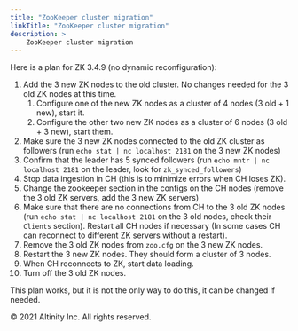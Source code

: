 ```yaml
---
title: "ZooKeeper cluster migration"
linkTitle: "ZooKeeper cluster migration"
description: >
    ZooKeeper cluster migration
---
```


Here is a plan for ZK 3.4.9 \(no dynamic reconfiguration\):

1. Add the 3 new ZK nodes to the old cluster. No changes needed for the 3 old ZK nodes at this time.
   1. Configure one of the new ZK nodes as a cluster of 4 nodes \(3 old + 1 new\), start it.
   2. Configure the other two new ZK nodes as a cluster of 6 nodes \(3 old + 3 new\), start them.
2. Make sure the 3 new ZK nodes connected to the old ZK cluster as followers \(run `echo stat | nc localhost 2181` on the 3 new ZK nodes\)
3. Confirm that the leader has 5 synced followers \(run `echo mntr | nc localhost 2181` on the leader, look for `zk_synced_followers`\)
4. Stop data ingestion in CH \(this is to minimize errors when CH loses ZK\).
5. Change the zookeeper section in the configs on the CH nodes \(remove the 3 old ZK servers, add the 3 new ZK servers\)
6. Make sure that there are no connections from CH to the 3 old ZK nodes \(run `echo stat | nc localhost 2181` on the 3 old nodes, check their `Clients` section\). Restart all CH nodes if necessary \(In some cases CH can reconnect to different ZK servers without a restart\).
7. Remove the 3 old ZK nodes from `zoo.cfg` on the 3 new ZK nodes.
8. Restart the 3 new ZK nodes. They should form a cluster of 3 nodes.
9. When CH reconnects to ZK, start data loading.
10. Turn off the 3 old ZK nodes.

This plan works, but it is not the only way to do this, it can be changed if needed.

© 2021 Altinity Inc. All rights reserved.


